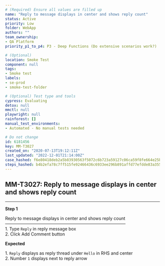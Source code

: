 ```yaml
---
# (Required) Ensure all values are filled up
name: "Reply to message displays in center and shows reply count"
status: Active
priority: Low
folder: WebApp
authors: ""
team_ownership: 
- QA Platform
priority_p1_to_p4: P3 - Deep Functions (Do extensive scenarios work?)

# (Optional)
location: Smoke Test
component: null
tags: 
- Smoke test
labels: 
- se-prod
- smoke-test-folder

# (Optional) Test type and tools
cypress: Evaluating
detox: null
mmctl: null
playwright: null
rainforest: []
manual_test_environments: 
- Automated - No manual tests needed

# Do not change
id: 6181456
key: MM-T3027
created_on: "2020-07-13T19:12:11Z"
last_updated: "2022-12-01T21:14:00Z"
case_hashed: f6e80418deb2a5b83930563f5072c6b723a59127c06ca59f8fe664e25bf272e9b5d2af0539ee3ca8d3ef113c10b758b8
steps_hashed: b4b2efa78c7ff515fe92466436c6933ee296b891affd77efdde83a355de8778e2c1588a1f7ff0d4ef1062063639d687e
---
```


<!-- (Auto-generated) Based on frontmatter's "key" and "name" -->

## MM-T3027: Reply to message displays in center and shows reply count

---

**Step 1**

Reply to message displays in center and shows reply count\
————————————————————————————\
1\. Type `Reply` in reply message box\
2\. Click Add Comment button

**Expected**

1\. `Reply` displays as reply thread under `Hello` in RHS and center\
2\. Number `1` displays next to reply arrow
